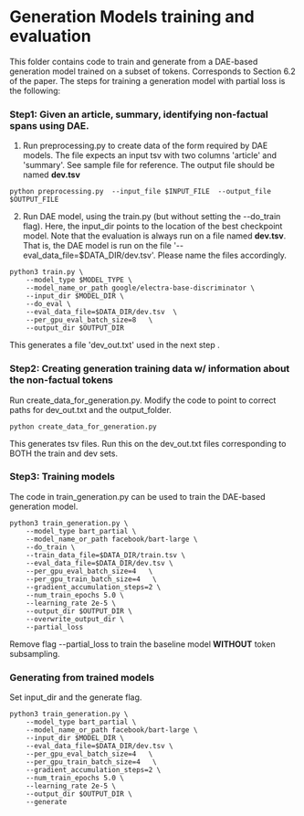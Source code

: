 # Generation Models training and evaluation

This folder contains code to train and generate from a DAE-based generation model trained on a subset of tokens. Corresponds to Section 6.2 of the paper.
The steps for training a generation model with partial loss is the following:

### Step1: Given an article, summary, identifying non-factual spans using DAE.

1) Run preprocessing.py to create data of the form required by DAE models. The file expects an input tsv with two columns 'article' and 'summary'. See sample file for reference. The output file should be named **dev.tsv**

```
python preprocessing.py  --input_file $INPUT_FILE  --output_file $OUTPUT_FILE
```

2) Run DAE model, using the train.py (but without setting the --do_train flag). Here, the input_dir points to the location of the best checkpoint model. Note that the evaluation is always run on a file named **dev.tsv**. That is, the DAE model is run on the file '--eval_data_file=$DATA_DIR/dev.tsv'. Please name the files accordingly. 

```
python3 train.py \
    --model_type $MODEL_TYPE \
    --model_name_or_path google/electra-base-discriminator \
    --input_dir $MODEL_DIR \
    --do_eval \
    --eval_data_file=$DATA_DIR/dev.tsv  \
    --per_gpu_eval_batch_size=8   \
    --output_dir $OUTPUT_DIR
```

This generates a file 'dev_out.txt' used in the next step . 

### Step2: Creating generation training data w/ information about the non-factual tokens

Run create_data_for_generation.py. Modify the code to point to correct paths for dev_out.txt and the output_folder.

```
python create_data_for_generation.py
```

This generates tsv files. Run this on the dev_out.txt files corresponding to BOTH the train and dev sets. 

### Step3: Training models

The code in train_generation.py can be used to train the DAE-based generation model.
```
python3 train_generation.py \
    --model_type bart_partial \
    --model_name_or_path facebook/bart-large \
    --do_train \
    --train_data_file=$DATA_DIR/train.tsv \
    --eval_data_file=$DATA_DIR/dev.tsv \
    --per_gpu_eval_batch_size=4   \
    --per_gpu_train_batch_size=4   \
    --gradient_accumulation_steps=2 \
    --num_train_epochs 5.0 \
    --learning_rate 2e-5 \
    --output_dir $OUTPUT_DIR \
    --overwrite_output_dir \
    --partial_loss
```
Remove flag --partial_loss to train the baseline model **WITHOUT** token subsampling.  


### Generating from trained models 

Set input_dir and the generate flag.
```
python3 train_generation.py \
    --model_type bart_partial \
    --model_name_or_path facebook/bart-large \
    --input_dir $MODEL_DIR \
    --eval_data_file=$DATA_DIR/dev.tsv \
    --per_gpu_eval_batch_size=4   \
    --per_gpu_train_batch_size=4   \
    --gradient_accumulation_steps=2 \
    --num_train_epochs 5.0 \
    --learning_rate 2e-5 \
    --output_dir $OUTPUT_DIR \
    --generate
```

